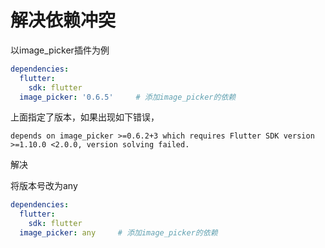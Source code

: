 # 解决依赖冲突

以image_picker插件为例

```yml
dependencies:
  flutter:
    sdk: flutter
  image_picker: '0.6.5'		# 添加image_picker的依赖
```

上面指定了版本，如果出现如下错误，

```
depends on image_picker >=0.6.2+3 which requires Flutter SDK version >=1.10.0 <2.0.0, version solving failed.
```

解决

将版本号改为any

```yml
dependencies:
  flutter:
    sdk: flutter
  image_picker: any		# 添加image_picker的依赖
```
